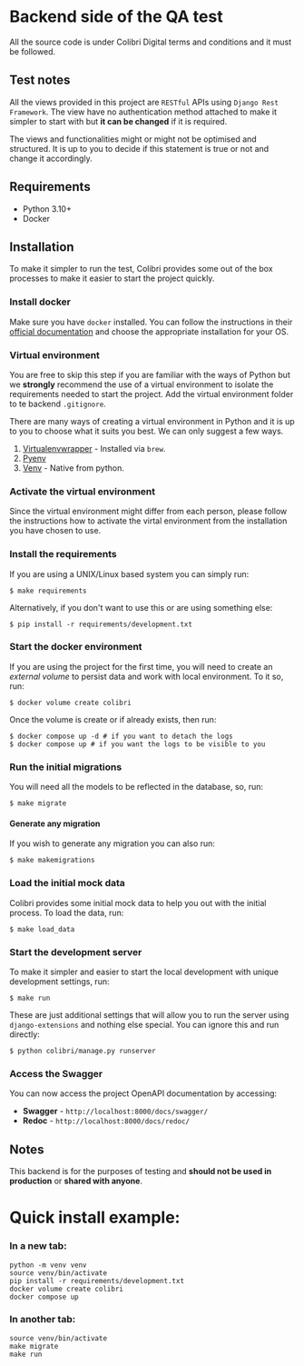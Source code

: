 # Backend side of the QA test

All the source code is under Colibri Digital terms and conditions and it must be followed.

## Test notes

All the views provided in this project are `RESTful` APIs using `Django Rest Framework`.
The view have no authentication method attached to make it simpler to start with but **it can be changed**
if it is required.

The views and functionalities might or might not be optimised and structured. It is up to you
to decide if this statement is true or not and change it accordingly.

## Requirements

- Python 3.10+
- Docker

## Installation

To make it simpler to run the test, Colibri provides some out of the box processes to make it
easier to start the project quickly.

### Install docker

Make sure you have `docker` installed. You can follow the instructions in their [official documentation](https://docs.docker.com/get-docker/) and choose the appropriate installation for your OS.

### Virtual environment

You are free to skip this step if you are familiar with the ways of Python but we **strongly** recommend the use of a virtual environment to isolate the requirements needed to start the project. Add the virtual environment folder to te backend `.gitignore`.

There are many ways of creating a virtual environment in Python and it is up to you to choose what it suits you best. We can only suggest a few ways.

1. [Virtualenvwrapper](https://formulae.brew.sh/formula/virtualenvwrapper) - Installed via `brew`.
2. [Pyenv](https://github.com/pyenv/pyenv)
3. [Venv](https://docs.python.org/3/library/venv.html) - Native from python.

### Activate the virtual environment

Since the virtual environment might differ from each person, please follow the instructions how to activate the virtal environment from the installation you have chosen to use.

### Install the requirements

If you are using a UNIX/Linux based system you can simply run:

```shell
$ make requirements
```

Alternatively, if you don't want to use this or are using something else:

```shell
$ pip install -r requirements/development.txt
```

### Start the docker environment

If you are using the project for the first time, you will need to create an _external volume_ to persist data and work with local environment. To it so, run:

```shell
$ docker volume create colibri
```

Once the volume is create or if already exists, then run:

```shell
$ docker compose up -d # if you want to detach the logs
$ docker compose up # if you want the logs to be visible to you
```

### Run the initial migrations

You will need all the models to be reflected in the database, so, run:

```shell
$ make migrate
```

#### Generate any migration

If you wish to generate any migration you can also run:

```shell
$ make makemigrations
```

### Load the initial mock data

Colibri provides some initial mock data to help you out with the initial process. To load the data, run:

```shell
$ make load_data
```

### Start the development server

To make it simpler and easier to start the local development with unique development settings,
run:

```shell
$ make run
```

These are just additional settings that will allow you to run the server using `django-extensions`
and nothing else special. You can ignore this and run directly:

```shell
$ python colibri/manage.py runserver
```

### Access the Swagger

You can now access the project OpenAPI documentation by accessing:

- **Swagger** - `http://localhost:8000/docs/swagger/`
- **Redoc** - `http://localhost:8000/docs/redoc/`

## Notes

This backend is for the purposes of testing and **should not be used in production** or **shared with anyone**.

# Quick install example:

### In a new tab:

```shell
python -m venv venv
source venv/bin/activate
pip install -r requirements/development.txt
docker volume create colibri
docker compose up
```

### In another tab:

```shell
source venv/bin/activate
make migrate
make run
```
